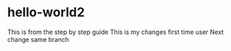 # hello-world2
This is from the step by step guide
This is my changes first time user
Next change same branch
